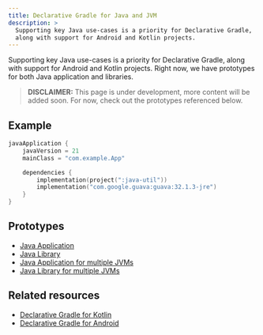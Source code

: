 ```yaml
---
title: Declarative Gradle for Java and JVM
description: >
  Supporting key Java use-cases is a priority for Declarative Gradle,
  along with support for Android and Kotlin projects.
---
```


Supporting key Java use-cases is a priority for Declarative Gradle,
along with support for Android and Kotlin projects.
Right now, we have prototypes for both Java application  and libraries.

> **DISCLAIMER:** This page is under development, more content will be added soon.
> For now, check out the prototypes referenced below.

## Example

```kotlin
javaApplication {
    javaVersion = 21
    mainClass = "com.example.App"

    dependencies {
        implementation(project(":java-util"))
        implementation("com.google.guava:guava:32.1.3-jre")
    }
}
```

## Prototypes

- [Java Application](../../unified-prototype/testbed-java-application/)
- [Java Library](../../unified-prototype/testbed-java-library/)
- [Java Application for multiple JVMs](../../unified-prototype/testbed-jvm-application/)
- [Java Library for multiple JVMs](../../unified-prototype/testbed-jvm-library/)

## Related resources

- [Declarative Gradle for Kotlin](../kotlin/README.md)
- [Declarative Gradle for Android](../android/README.md)
